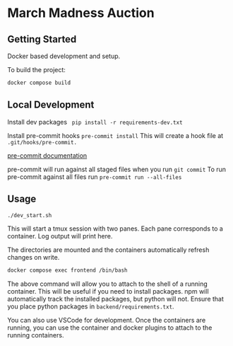 # March Madness Auction



## Getting Started

Docker based development and setup.

To build the project:

```bash
docker compose build
```


## Local Development

Install dev packages
``` pip install -r requirements-dev.txt```

Install pre-commit hooks
```pre-commit install```
This will create a hook file at `.git/hooks/pre-commit.`

[pre-commit documentation](https://pre-commit.com/)

pre-commit will run against all staged files when you run `git commit`
To run pre-commit against all files run
```pre-commit run --all-files```


## Usage

```bash
./dev_start.sh
```
This will start a tmux session with two panes. Each pane corresponds to a container. Log output will print here.

The directories are mounted and the containers automatically refresh changes on write.

```bash
docker compose exec frontend /bin/bash
```

The above command will allow you to attach to the shell of a running container. This will be useful if you need to install packages. npm will automatically track the installed packages, but python will not. Ensure that you place python packages in ```backend/requirements.txt```.

You can also use VSCode for development. Once the containers are running, you can use the container and docker plugins to attach to the running containers.
